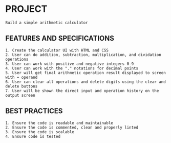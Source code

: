 # PROJECT

    Build a simple arithmetic calculator

## FEATURES AND SPECIFICATIONS

    1. Create the calculator UI with HTML and CSS
    2. User can do addition, subtraction, multiplication, and dividation operations
    3. User can work with positive and negative integers 0-9
    4. User can work with the "." notations for decimal points
    5. User will get final arithmetic operation result displayed to screen with = operand
    6. User can clear all operations and delete digits using the clear and delete buttons
    7. User will be shown the direct input and operation history on the output screen

## BEST PRACTICES

    1. Ensure the code is readable and maintainable
    2. Ensure the code is commented, clean and properly linted
    3. Ensure the code is scalable
    4. Ensure code is tested

